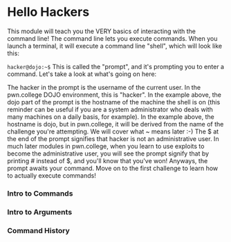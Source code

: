 # Hello Hackers
This module will teach you the VERY basics of interacting with the command line! The command line lets you execute commands. When you launch a terminal, it will execute a command line "shell", which will look like this:

`hacker@dojo:~$`
This is called the "prompt", and it's prompting you to enter a command. Let's take a look at what's going on here:

The hacker in the prompt is the username of the current user. In the pwn.college DOJO environment, this is "hacker".
In the example above, the dojo part of the prompt is the hostname of the machine the shell is on (this reminder can be useful if you are a system administrator who deals with many machines on a daily basis, for example). In the example above, the hostname is dojo, but in pwn.college, it will be derived from the name of the challenge you're attempting.
We will cover what ~ means later :-)
The $ at the end of the prompt signifies that hacker is not an administrative user. In much later modules in pwn.college, when you learn to use exploits to become the administrative user, you will see the prompt signify that by printing # instead of $, and you'll know that you've won!
Anyways, the prompt awaits your command. Move on to the first challenge to learn how to actually execute commands!



### Intro to Commands

### Intro to Arguments

### Command History
